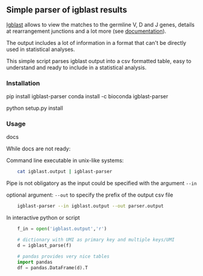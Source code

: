 ## Simple parser of igblast results

[Igblast](https://github.com/ncbi/igblast) allows to view the matches to the germline V, D and J genes, details at rearrangement junctions and a lot more (see [documentation](https://ncbi.github.io/igblast/)).  

The output includes a lot of information in a format that can't be directly used in statistical analyses.  

This simple script parses igblast output into a csv formatted table, easy to understand and ready to include in a statistical analysis.


### Installation

pip install igblast-parser
conda install -c bioconda igblast-parser

python setup.py install

### Usage

docs

While docs are not ready:

Command line executable in unix-like systems:
```bash
	cat igblast.output | igblast-parser
``` 
Pipe is not obligatory as the input could be specified with the argument `--in`   

optional argument: `--out` to specify the prefix of the output csv file   
```bash
	igblast-parser --in igblast.output --out parser.output
```

In interactive python or script
```python
	f_in = open('igblast.output','r')

	# dictionary with UMI as primary key and multiple keys/UMI
	d = igblast_parse(f)

	# pandas provides very nice tables
 	import pandas
	df = pandas.DataFrame(d).T
```


